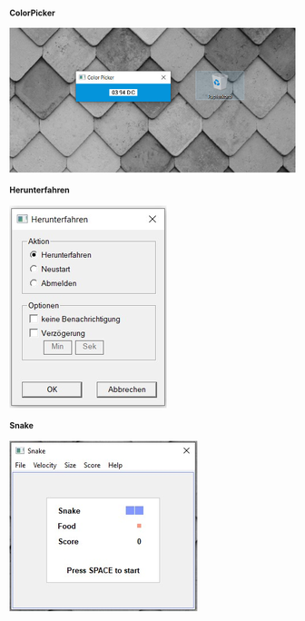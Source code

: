 #### ColorPicker
<p float="left">
  <img src="Screenshots/ColorPicker.jpg"/>
</p>

#### Herunterfahren
<p float="left">
  <img src="Screenshots/Herunterfahren.jpg"/>
</p>

#### Snake
<p float="left">
  <img src="Screenshots/Snake.jpg"/>
</p>
